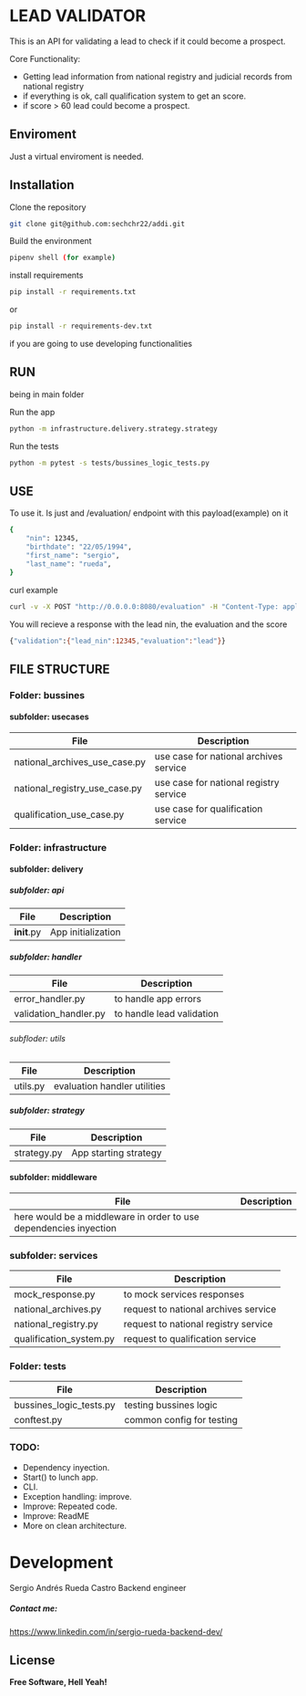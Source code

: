 # LEAD VALIDATOR

This is an API for validating a lead to check if it could become a prospect.

Core Functionality:
  - Getting lead information from national registry and judicial records from national registry
  - if everything is ok, call qualification system to get an score.
  - if score > 60 lead could become a prospect.

## Enviroment

Just a virtual enviroment is needed.

## Installation
Clone the repository
```sh
git clone git@github.com:sechchr22/addi.git
```
Build the environment
```sh
pipenv shell (for example)
```
install requirements
```sh
pip install -r requirements.txt
```
or
```sh
pip install -r requirements-dev.txt
```
if you are going to use developing functionalities

## RUN
being in main folder

Run the app
```sh
python -m infrastructure.delivery.strategy.strategy
```
Run the tests
```sh
python -m pytest -s tests/bussines_logic_tests.py
```

## USE
To use it. Is just and /evaluation/ endpoint with this payload(example) on it

```sh
{
    "nin": 12345,
    "birthdate": "22/05/1994",
    "first_name": "sergio",
    "last_name": "rueda",
}
```

curl example
```sh
curl -v -X POST "http://0.0.0.0:8080/evaluation" -H "Content-Type: application/json" -d '{"nin":12345, "birthdate": "22/05/1994", "first_name": "sergio", "last_name": "rueda"'
```

You will recieve a response with the lead nin, the evaluation and the score
```sh
{"validation":{"lead_nin":12345,"evaluation":"lead"}}
```


## FILE STRUCTURE

### Folder: bussines

#### subfolder: usecases
| File | Description |
| ------ | ------ |
| national_archives_use_case.py | use case for national archives service |
| national_registry_use_case.py | use case for national registry service |
| qualification_use_case.py | use case for qualification service |

### Folder: infrastructure

#### subfolder: delivery
##### subfolder: api
| File | Description |
| ------ | ------ |
| __init__.py | App initialization |
##### subfolder: handler
| File | Description |
| ------ | ------ |
| error_handler.py | to handle app errors |
| validation_handler.py | to handle lead validation |
###### subfloder: utils
| File | Description |
| ------ | ------ |
| utils.py | evaluation handler utilities|
##### subfolder: strategy
| File | Description |
| ------ | ------ |
| strategy.py | App starting strategy |


#### subfolder: middleware
| File | Description |
| ------ | ------ |
| here would be a middleware in order to use dependencies inyection |

### subfolder: services
| File | Description |
| ------ | ------ |
| mock_response.py | to mock services responses |
| national_archives.py | request to national archives service |
| national_registry.py | request to national registry service |
| qualification_system.py | request to qualification service |

### Folder: tests
| File | Description |
| ------ | ------ |
| bussines_logic_tests.py | testing bussines logic |
| conftest.py | common config for testing |


### TODO:
- Dependency inyection.
- Start() to lunch app.
- CLI.
- Exception handling: improve.
- Improve: Repeated code.
- Improve: ReadME
- More on clean architecture.

# Development
Sergio Andrés Rueda Castro
Backend engineer

##### Contact me:
https://www.linkedin.com/in/sergio-rueda-backend-dev/


License
----
**Free Software, Hell Yeah!**
